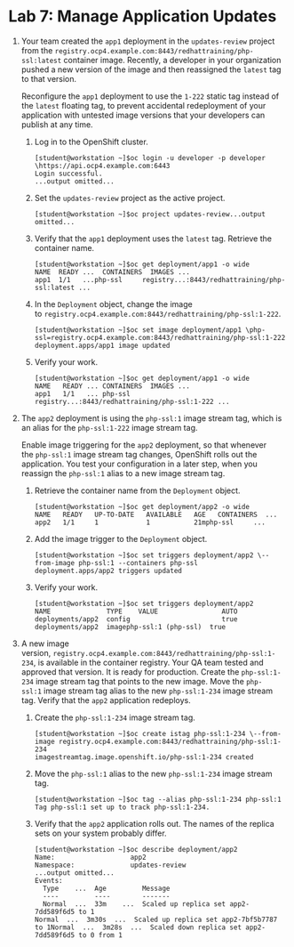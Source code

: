 # Lab 7: Manage Application Updates

1. Your team created the `app1` deployment in the `updates-review` project from the `registry.ocp4.example.com:8443/redhattraining/php-ssl:latest` container image. Recently, a developer in your organization pushed a new version of the image and then reassigned the `latest` tag to that version.
    
    Reconfigure the `app1` deployment to use the `1-222` static tag instead of the `latest` floating tag, to prevent accidental redeployment of your application with untested image versions that your developers can publish at any time.
    
    1. Log in to the OpenShift cluster.
        
        ```
        [student@workstation ~]$oc login -u developer -p developer \https://api.ocp4.example.com:6443
        Login successful.
        ...output omitted...
        ```
        
    2. Set the `updates-review` project as the active project.
        
        ```
        [student@workstation ~]$oc project updates-review...output omitted...
        ```
        
    3. Verify that the `app1` deployment uses the `latest` tag. Retrieve the container name.
        
        ```
        [student@workstation ~]$oc get deployment/app1 -o wide
        NAME  READY ...  CONTAINERS  IMAGES ...
        app1  1/1   ...php-ssl     registry...:8443/redhattraining/php-ssl:latest ...
        ```
        
    4. In the `Deployment` object, change the image to `registry.ocp4.example.com:8443/redhattraining/php-ssl:1-222`.
        
        ```
        [student@workstation ~]$oc set image deployment/app1 \php-ssl=registry.ocp4.example.com:8443/redhattraining/php-ssl:1-222
        deployment.apps/app1 image updated
        ```
        
    5. Verify your work.
        
        ```
        [student@workstation ~]$oc get deployment/app1 -o wide
        NAME   READY ... CONTAINERS  IMAGES ...
        app1   1/1   ... php-ssl     registry...:8443/redhattraining/php-ssl:1-222 ...
        ```
        
2. The `app2` deployment is using the `php-ssl:1` image stream tag, which is an alias for the `php-ssl:1-222` image stream tag.
    
    Enable image triggering for the `app2` deployment, so that whenever the `php-ssl:1` image stream tag changes, OpenShift rolls out the application. You test your configuration in a later step, when you reassign the `php-ssl:1` alias to a new image stream tag.
    
    1. Retrieve the container name from the `Deployment` object.
        
        ```
        [student@workstation ~]$oc get deployment/app2 -o wide
        NAME   READY   UP-TO-DATE   AVAILABLE   AGE   CONTAINERS  ...
        app2   1/1     1            1           21mphp-ssl     ...
        ```
        
    2. Add the image trigger to the `Deployment` object.
        
        ```
        [student@workstation ~]$oc set triggers deployment/app2 \--from-image php-ssl:1 --containers php-ssl
        deployment.apps/app2 triggers updated
        ```
        
    3. Verify your work.
        
        ```
        [student@workstation ~]$oc set triggers deployment/app2
        NAME              TYPE    VALUE                AUTO
        deployments/app2  config                       true
        deployments/app2  imagephp-ssl:1 (php-ssl)  true
        ```
        
3. A new image version, `registry.ocp4.example.com:8443/redhattraining/php-ssl:1-234`, is available in the container registry. Your QA team tested and approved that version. It is ready for production. Create the `php-ssl:1-234` image stream tag that points to the new image. Move the `php-ssl:1` image stream tag alias to the new `php-ssl:1-234` image stream tag. Verify that the `app2` application redeploys.
    1. Create the `php-ssl:1-234` image stream tag.
        
        ```
        [student@workstation ~]$oc create istag php-ssl:1-234 \--from-image registry.ocp4.example.com:8443/redhattraining/php-ssl:1-234
        imagestreamtag.image.openshift.io/php-ssl:1-234 created
        ```
        
    2. Move the `php-ssl:1` alias to the new `php-ssl:1-234` image stream tag.
        
        ```
        [student@workstation ~]$oc tag --alias php-ssl:1-234 php-ssl:1
        Tag php-ssl:1 set up to track php-ssl:1-234.
        ```
        
    3. Verify that the `app2` application rolls out. The names of the replica sets on your system probably differ.
        
        ```
        [student@workstation ~]$oc describe deployment/app2
        Name:                   app2
        Namespace:              updates-review
        ...output omitted...
        Events:
          Type    ...  Age         Message
          ----         ----        -------
          Normal  ...  33m    ...  Scaled up replica set app2-7dd589f6d5 to 1
        Normal  ...  3m30s  ...  Scaled up replica set app2-7bf5b7787 to 1Normal  ...  3m28s  ...  Scaled down replica set app2-7dd589f6d5 to 0 from 1
        ```